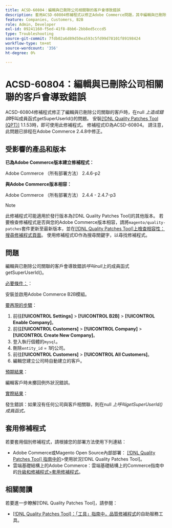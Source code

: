 ```yaml
---
title: ACSD-60804：編輯與已刪除公司相關聯的客戶會導致錯誤
description: 套用ACSD-60804修補程式以修正Adobe Commerce問題，其中編輯與已刪除公司相關聯的客戶會導致錯誤*在null*上呼叫成員函式getSuperUserId()。
feature: Companies, Customers, B2B
role: Admin, Developer
exl-id: 09241160-f5ed-41f8-8bb6-2bb8ed5cccd5
type: Troubleshooting
source-git-commit: 7fdb02a6d89d50ea593c5fd99d78101f89198424
workflow-type: tm+mt
source-wordcount: '356'
ht-degree: 0%

---
```


# ACSD-60804：編輯與已刪除公司相關聯的客戶會導致錯誤

ACSD-60804修補程式修正了編輯與已刪除公司關聯的客戶時，在null *上造成錯誤*&#x200B;呼叫成員函式getSuperUserId()的問題。 安裝[[!DNL Quality Patches Tool (QPT)]](/help/tools/quality-patches-tool/quality-patches-tool-to-self-serve-quality-patches.md) 1.1.53時，即可使用此修補程式。 修補程式ID為ACSD-60804。 請注意，此問題已排程在Adobe Commerce 2.4.8中修正。

## 受影響的產品和版本

**已為Adobe Commerce版本建立修補程式：**

Adobe Commerce （所有部署方法） 2.4.6-p2

**與Adobe Commerce版本相容：**

Adobe Commerce （所有部署方法） 2.4.4 - 2.4.7-p3

>[!NOTE]
>
>此修補程式可能適用於發行版本為[!DNL Quality Patches Tool]的其他版本。 若要檢查修補程式是否與您的Adobe Commerce版本相容，請將`magento/quality-patches`套件更新至最新版本，並在[[!DNL Quality Patches Tool]上檢查相容性：搜尋修補程式頁面](https://experienceleague.adobe.com/tools/commerce-quality-patches/index.html)。 使用修補程式ID作為搜尋關鍵字，以尋找修補程式。

## 問題

編輯與已刪除公司關聯的客戶會導致錯誤&#x200B;*呼叫null*&#x200B;上的成員函式getSuperUserId()。

<u>必要條件：</u>：

安裝並啟用Adobe Commerce B2B模組。

<u>要再現的步驟</u>：

1. 前往&#x200B;**[!UICONTROL Settings]** > **[!UICONTROL B2B]** > **[!UICONTROL Enable Company]**。
1. 前往&#x200B;**[!UICONTROL Customers]** > **[!UICONTROL Company]** > **[!UICONTROL Create New Company]**。
1. 登入執行個體的`mysql`。
1. 刪除`entity_id` = *1*&#x200B;的公司。
1. 前往&#x200B;**[!UICONTROL Customers]** > **[!UICONTROL All Customers]**。
1. 編輯您建立公司時自動建立的客戶。

<u>預期結果</u>：

編輯客戶時未擲回例外狀況錯誤。

<u>實際結果</u>：

發生錯誤：如果沒有任何公司與客戶相關聯，則在null *上呼叫getSuperUserId()成員函式。*

## 套用修補程式

若要套用個別修補程式，請根據您的部署方法使用下列連結：

* Adobe Commerce或Magento Open Source內部部署： [[!DNL Quality Patches Tool] 指南中的](/help/tools/quality-patches-tool/usage.md)>使用狀況[!DNL Quality Patches Tool]。
* 雲端基礎結構上的Adobe Commerce：雲端基礎結構上的Commerce指南中的[升級和修補程式>套用修補程式](https://experienceleague.adobe.com/docs/commerce-cloud-service/user-guide/develop/upgrade/apply-patches.html)。

## 相關閱讀

若要進一步瞭解[!DNL Quality Patches Tool]，請參閱：

* [[!DNL Quality Patches Tool]：「工具」指南中，品質修補程式](/help/tools/quality-patches-tool/quality-patches-tool-to-self-serve-quality-patches.md)的自助服務工具。
